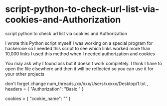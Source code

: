 # script-python-to-check-url-list-via-cookies-and-Authorization
script python to check url list via cookies and Authorization

I wrote this Python script myself
I was working on a special program for hackerone so I needed this script to see which links worked more than 10,000 links
I used this method when I needed authorization and cookies

You may ask why I found xss but it doesn't work completely. I think I have to open the file elsewhere and then it will be reflected so you can use it for your other projects

don't forget change num_threads,/xx/xxx/Users/xxxxx/Desktop/1.txt ,
headers = {
    "Authorization": "Basic "
}

cookies = {
    "cookie_name": ""
}
